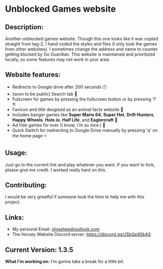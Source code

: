 # Unblocked Games website

## Description:
Another unblocked games website. Though this one looks like it was copied straight from tag-2, I hand coded the styles and files (I only took the games from other websites). I sometimes change the address and name to counter getting blocked by Go Guardian. This website is maintained and prioritized locally, so some features may not work in your area.

## Website features:
* Redirects to Google drive after 200 seconds 🕙
* (soon to be public) Search tab 🔎
* Fulscreen for games by pressing the fullscreen button or by pressing 'f' ⇱
* Favicon and title desgised as an animal facts website 🤫
* Includes banger games like **Super Mario 64**, **Super Hot**, **Drift Hunters**, **Happy Wheels**, **Hole.io**, **Half Life**, and **Eaglercraft** 🤘
* Ad free games for ever (I know, i'm so nice.) 🚫
* Quick Switch for redirecting to Google Drive manually by pressing 'q' on the home page ⚡

## Usage:
Just go to the current link and play whatever you want. If you want to fork, please give me credit. I worked really hard on this.

## Contributing:
I would be very greatful if someone took the time to help me with this project.
## Links:
* My personal Email: shrashep@outlook.com
* The Horsey Website Discord server: https://discord.gg/JSbQp9SkAS


## Current Version: 1.3.5
**What I'm working on:**
I'm gonna take a break for a little bit.
